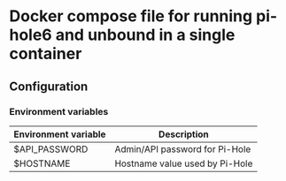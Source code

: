 # Docker compose file for running pi-hole6 and unbound in a single container

## Configuration

### Environment variables

Environment variable | Description
---------------------|----------|
$API_PASSWORD | Admin/API password for Pi-Hole
$HOSTNAME | Hostname value used by Pi-Hole
